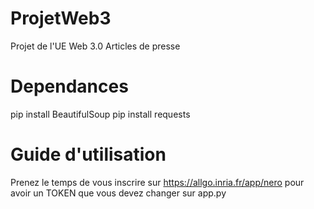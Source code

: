 # ProjetWeb3

Projet de l'UE Web 3.0
Articles de presse

# Dependances

pip install BeautifulSoup
pip install requests

# Guide d'utilisation

Prenez le temps de vous inscrire sur https://allgo.inria.fr/app/nero pour avoir un TOKEN que vous devez changer sur app.py

